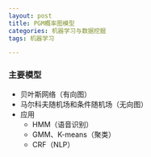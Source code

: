 ```yaml
---
layout: post
title: PGM概率图模型
categories: 机器学习与数据挖掘
tags: 机器学习

---
```


### 主要模型 ###

- 贝叶斯网络（有向图）
- 马尔科夫随机场和条件随机场（无向图）
- 应用
	- HMM（语音识别）
	- GMM、K-means（聚类）
	- CRF（NLP）